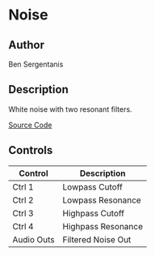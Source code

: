 # Noise

## Author

Ben Sergentanis


## Description
White noise with two resonant filters.

[Source Code](https://github.com/electro-smith/DaisyExamples/tree/master/patch/MultiDelay)

## Controls

| Control | Description |
| --- | --- |
| Ctrl 1 | Lowpass Cutoff |
| Ctrl 2 | Lowpass Resonance |
| Ctrl 3 | Highpass Cutoff |
| Ctrl 4 | Highpass Resonance|
| Audio Outs | Filtered Noise Out |



